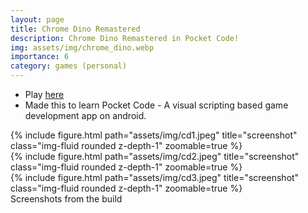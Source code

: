 ```yaml
---
layout: page
title: Chrome Dino Remastered
description: Chrome Dino Remastered in Pocket Code!
img: assets/img/chrome_dino.webp
importance: 6
category: games (personal)
---
```

 * Play [here](https://share.catrob.at/app/project/4babb95a-8629-11eb-a92d-005056a36f47)
 * Made this to learn Pocket Code - A visual scripting based game development app on android.

<div class="row">
    <div class="col-sm mt-3 mt-md-0">
        {% include figure.html path="assets/img/cd1.jpeg" title="screenshot" class="img-fluid rounded z-depth-1" zoomable=true %}
    </div>
    <div class="col-sm mt-3 mt-md-0">
        {% include figure.html path="assets/img/cd2.jpeg" title="screenshot" class="img-fluid rounded z-depth-1" zoomable=true %}
    </div>
    <div class="col-sm mt-3 mt-md-0">
        {% include figure.html path="assets/img/cd3.jpeg" title="screenshot" class="img-fluid rounded z-depth-1" zoomable=true %}
    </div>     
</div>

<div class="caption">
    Screenshots from the build
</div>